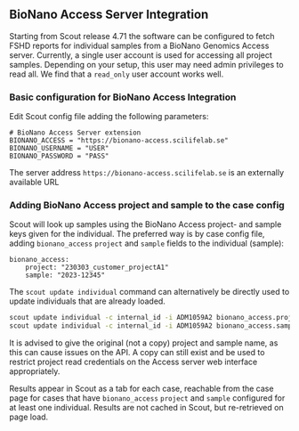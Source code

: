## BioNano Access Server Integration
Starting from Scout release 4.71 the software can be configured to fetch FSHD reports for individual samples from a BioNano Genomics Access server.
Currently, a single user account is used for accessing all project samples. Depending on your setup, this user may need admin privileges to read all.
We find that a `read_only` user account works well.

### Basic configuration for BioNano Access Integration
Edit Scout config file adding the following parameters:
```
# BioNano Access Server extension
BIONANO_ACCESS = "https://bionano-access.scilifelab.se"
BIONANO_USERNAME = "USER"
BIONANO_PASSWORD = "PASS"
```

The server address `https://bionano-access.scilifelab.se` is an externally available URL

### Adding BioNano Access project and sample to the case config
Scout will look up samples using the BioNano Access project- and sample keys given for the individual.
The preferred way is by case config file, adding `bionano_access` `project` and `sample` fields to the individual (sample):
```
bionano_access:
    project: "230303_customer_projectA1"
    sample: "2023-12345"
```

The `scout update individual` command can alternatively be directly used to update individuals that are already loaded.
```bash
scout update individual -c internal_id -i ADM1059A2 bionano_access.project 230303_customer_projectA1
scout update individual -c internal_id -i ADM1059A2 bionano_access.sample 2023-12345
```

It is advised to give the original (not a copy) project and sample name, as this can cause issues on the API. A copy can still exist
and be used to restrict project read credentials on the Access server web interface appropriately.

Results appear in Scout as a tab for each case, reachable from the case page for cases that have `bionano_access` `project` and `sample` configured for at least one individual.
Results are not cached in Scout, but re-retrieved on page load.
